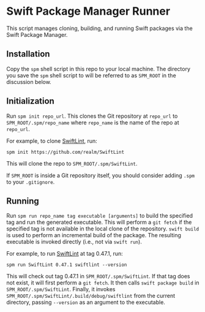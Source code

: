 # Swift Package Manager Runner

This script manages cloning, building, and running Swift packages via the Swift Package Manager.

## Installation

Copy the `spm` shell script in this repo to your local machine. The directory you save the `spm` shell script to will be referred to as `SPM_ROOT` in the discussion below.

## Initialization

Run `spm init repo_url`. This clones the Git repository at `repo_url` to `SPM_ROOT/.spm/repo_name` where `repo_name` is the name of the repo at `repo_url`.

For example, to clone [SwiftLint](https://github.com/realm/SwiftLint), run:

```
spm init https://github.com/realm/SwiftLint
```

This will clone the repo to `SPM_ROOT/.spm/SwiftLint`.

If `SPM_ROOT` is inside a Git repository itself, you should consider adding `.spm` to your `.gitignore`.

## Running

Run `spm run repo_name tag executable [arguments]` to build the specified tag and run the generated executable. This will perform a `git fetch` if the specified tag is not available in the local clone of the repository. `swift build` is used to perform an incremental build of the package. The resulting executable is invoked directly (i.e., not via `swift run`).

For example, to run [SwiftLint](https://github.com/realm/SwiftLint) at tag 0.47.1, run:

```
spm run SwiftLint 0.47.1 swiftlint --version
```

This will check out tag 0.47.1 in `SPM_ROOT/.spm/SwiftLint`. If that tag does not exist, it will first perform a `git fetch`. It then calls `swift package build` in `SPM_ROOT/.spm/SwiftLint`. Finally, it invokes `SPM_ROOT/.spm/SwiftLint/.build/debug/swiftlint` from the current directory, passing `--version` as an argument to the executable.

